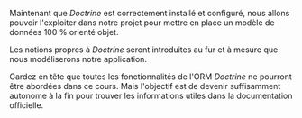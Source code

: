 Maintenant que *Doctrine* est correctement installé et configuré, nous allons pouvoir l'exploiter dans notre projet pour mettre en place un modèle de données 100 % orienté objet.

Les notions propres à *Doctrine* seront introduites au fur et à mesure que nous modéliserons notre application.

Gardez en tête que toutes les fonctionnalités de l'ORM *Doctrine* ne pourront être abordées dans ce cours. Mais l'objectif est de devenir suffisamment autonome à la fin pour trouver les informations utiles dans la documentation officielle.